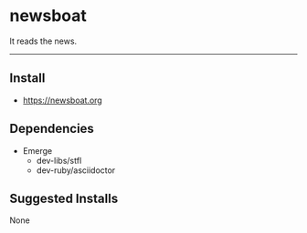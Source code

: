 # newsboat

It reads the news.

-------------------------------------------------------------------------------

## Install

- https://newsboat.org

## Dependencies

- Emerge
  - dev-libs/stfl
  - dev-ruby/asciidoctor

## Suggested Installs

None
